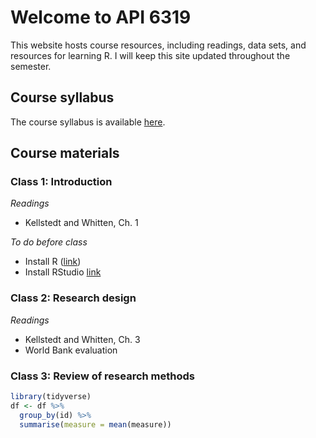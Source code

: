 # Welcome to API 6319

This website hosts course resources, including readings, data sets, and resources for learning R.  I will keep this site updated throughout the semester.

## Course syllabus

The course syllabus is available [here](https://www.dropbox.com/s/4vv7eqs66glayji/Detailed%20course%20syllabus.docx?dl=0).

## Course materials

### Class 1: Introduction
*Readings*
- Kellstedt and Whitten, Ch. 1

*To do before class*
- Install R ([link](https://cloud.r-project.org/))
- Install RStudio [link](https://www.rstudio.com/products/rstudio/download/)

### Class 2: Research design
*Readings*
- Kellstedt and Whitten, Ch. 3
- World Bank evaluation

### Class 3: Review of research methods


```R
library(tidyverse)
df <- df %>%
  group_by(id) %>%
  summarise(measure = mean(measure))
```
